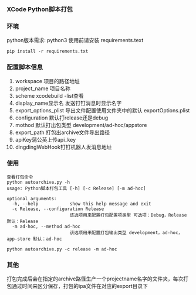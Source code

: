 ### XCode Python脚本打包

### 环境
python版本需求: python3
使用前请安装 requirements.text
```shell
pip install -r requirements.txt

```

###  配置脚本信息
1. workspace 项目的路径地址
2. project_name 项目名称
3. scheme xcodebuild -list查看
4. display_name显示名 发送钉钉消息时显示名字
5. export_options_plist 导出文件配置使用文件夹中的默认 exportOptions.plist
6. configuration 默认打release还是debug
7. mothod 默认打出包类型 development/ad-hoc/appstore
8. export_path 打包出archive文件导出路径
9. apiKey蒲公英上传api_key
10. dingdingWebHook钉钉机器人发消息地址

### 使用
```shell
查看打包命令
python autoarchive.py -h 
usage: Python脚本打包工具 [-h] [-c Release] [-m ad-hoc]

optional arguments:
  -h, --help            show this help message and exit
  -c Release, --configuration Release
                        该选项用来配置打包配置项类型 可选项：Debug，Release 默认：Release
  -m ad-hoc, --method ad-hoc
                        该选项用来配置打包输出类型 development，ad-hoc，app-store 默认：ad-hoc

python autoarchive.py -c release -m ad-hoc
```

### 其他
打包完成后会在指定的archive路径生产一个projectname名字的文件夹，每次打包通过时间来区分保存，打包的ipa文件在对应的export目录下
